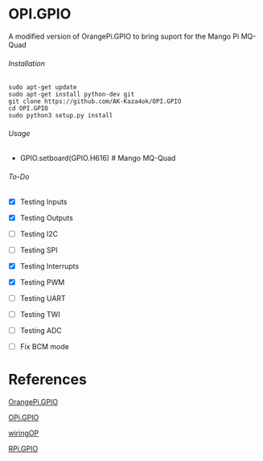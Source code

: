 # OPI.GPIO
A modified version of OrangePi.GPIO to bring suport for the Mango Pi MQ-Quad

###### Installation 

```
sudo apt-get update
sudo apt-get install python-dev git
git clone https://github.com/AK-Kaza4ok/OPI.GPIO
cd OPI.GPIO
sudo python3 setup.py install
```
###### Usage
* GPIO.setboard(GPIO.H616) # Mango MQ-Quad

###### To-Do

- [x] Testing Inputs
- [x] Testing Outputs
- [ ] Testing I2C
- [ ] Testing SPI
- [x] Testing Interrupts
- [x] Testing PWM
- [ ] Testing UART
- [ ] Testing TWI
- [ ] Testing ADC
- [ ] Fix BCM mode


# References
[OrangePi.GPIO](https://github.com/Jeremie-C/OrangePi.GPIO)

[OPi.GPIO](https://github.com/rm-hull/OPi.GPIO)

[wiringOP](https://github.com/orangepi-xunlong/wiringOP)

[RPi.GPIO](https://pypi.org/project/RPi.GPIO/)
